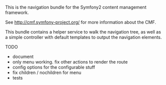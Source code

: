 This is the navigation bundle for the Symfony2 content management framework.

See http://cmf.symfony-project.org/ for more information about the CMF.


This bundle contains a helper service to walk the navigation tree, as well as a
simple controller with default templates to output the navigation elements.

TODO
* document
* only menu working. fix other actions to render the route
* config options for the configurable stuff
* fix children / nochildren for menu
* tests
